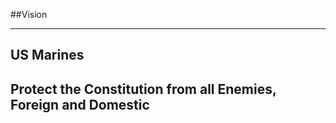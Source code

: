 <!-- .slide: data-background="resources/footer.svg" data-background-size="contain" data-background-position="bottom"  -->

##Vision
- - -
## **US Marines**  <!-- .element: style="color:navy" -->
## **Protect the Constitution from all Enemies, Foreign and Domestic**   <!-- .element: class="fragment"; style="color:maroon" -->

<aside class="notes">
</aside>

<br/>
<br/>
<br/>
<br/>
<br/>
<br/>
<br/>
<br/>
<br/>
<br/>
<br/>
<br/>
<br/>
<br/>
<br/>
<br/>
<br/>
<br/>
<br/>
<br/>
<br/>
<br/>
<br/>
